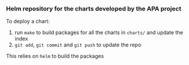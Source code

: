 ### Helm repository for the charts developed by the APA project

To deploy a chart:

1. run `make` to build packages for all the charts in `charts/` and update the index
2. `git add`, `git commit` and `git push` to update the repo

This relies on `helm` to build the packages
